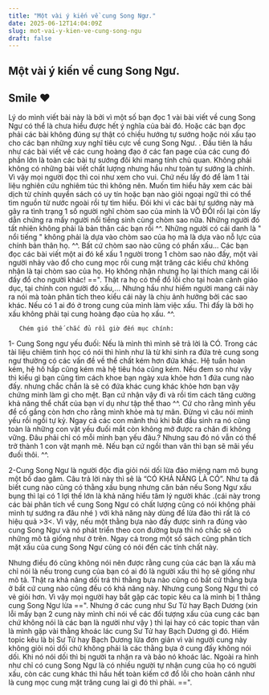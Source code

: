```yaml
---
title: "Một vài ý kiến về cung Song Ngư."
date: 2025-06-12T14:04:09Z
slug: mot-vai-y-kien-ve-cung-song-ngu
draft: false
---
```


## Một vài ý kiến về cung Song Ngư.

## Smile ♥

Lý do mình viết bài này là bởi vì một số bạn đọc 1 vài bài viết về cung Song Ngư có thể là chưa hiểu được hết ý nghĩa của bài đó. Hoặc các bạn đọc phải các bài không đúng sự thật có chiều hướng tự sướng hoặc nói xấu tạo cho các bạn những xuy nghĩ tiêu cực về cung Song Ngư. .
      Đầu tiên là hầu như các bài viết về các cung hoàng đạo ở các fan page của các cung đó phần lớn là toàn các bài tự sướng đôi khi mang tính chủ quan. Không phải không có những bài viết chất lượng nhưng hầu như toàn tự sướng là chính. Vì vậy mọi người đọc thì coi như xem cho vui. Chứ nếu lấy đó để làm 1 tài liệu nghiên cứu nghiêm túc thì không nên. Muốn tìm hiểu hãy xem các bài dịch từ chính quyển sách có uy tín hoặc bạn nào giỏi ngoại ngữ thì có thể tìm nguồn từ nước ngoài rồi tự tìm hiểu. Đôi khi vì các bài tự sướng này mà gây ra tình trạng 1 số người nghĩ chòm sao của mình là VÔ ĐỐI rồi lại còn lấy dẫn chứng ra mấy người nổi tiếng sinh cùng chòm sao nữa. Những người đó tất nhiên không phải là bản thân các bạn rồi ^^. Những người có cái danh là " nổi tiếng " không phải là dựa vào chòm sao của họ mà là dựa vào nỗ lực của chính bản thân họ. ^^.
      Bất cứ chòm sao nào cũng có phần xấu...
     Các bạn đọc các bài viết một ai đó kể xấu 1 người trong 1 chòm sao nào đấy, một vài người nhảy vào đổ cho cung mọc rồi cung mặt trăng các kiểu chứ không nhận là tại chòm sao của họ. Họ không nhận nhưng họ lại thích mang cái lỗi đấy đổ cho người khác! ==". Thật ra họ có thể đổ lỗi cho tại hoàn cảnh giáo dục, tại chính con người đó xấu,... Nhưng hầu như hiếm người mang cái này ra nói mà toàn phân tích theo kiểu cái này là chịu ảnh hưởng bởi các sao khác.
      Nếu có 1 ai đó ở trong cung của mình làm việc xấu. Thì đấy là bởi họ xấu không phải tại cung hoàng đạo của họ xấu. ^^.
 
       Chém gió thế chắc đủ rồi giờ đến mục chính:
1-      Cung Song ngư yếu đuối:
Nếu là mình thì mình sẽ trả lời là CÓ. Trong các tài liệu chiêm tinh học có nói thì hình như là từ khi sinh ra đứa trẻ cung song ngư thường có các vấn đề về thể chất kém hơn đứa khác. Hệ tuần hoàn kém, hệ hô hấp cũng kém mà hệ tiêu hóa cũng kém. Nếu đem so như vậy thì kiểu gì bạn cũng tìm cách khoe bạn ngày xưa khỏe hơn 1 đứa cung nào đấy. nhưng chắc chắn là sẽ có đứa khác cung khác khỏe hơn bạn  vậy chứng minh làm gì cho mệt. Bạn cứ nhận vậy đi và rồi tìm cách tăng cường khả năng thể chất của bạn ví dụ như tập thể thao ^^. Cứ cho rằng mình yếu để cố gắng còn hơn cho rằng mình khỏe mà tự mãn. Đừng vì câu nói mình yếu rồi ngồi tự kỷ. Ngay cả các con mãnh thú khi bắt đầu sinh ra nó cũng toàn là những con vật yếu đuối mắt còn không mở được ra chân đi không vững. Đâu phải chỉ có mỗi mình bạn yếu đâu.? Nhưng sau đó nó vẫn có thể trở thành 1 con vật mạnh mẽ. Nếu bạn cứ ngồi than vãn thì bạn sẽ mãi yếu đuối thôi. ^^.
 
   2-Cung Song Ngư là người độc địa giỏi nói dối lừa đảo miệng nam mô bụng một bồ dao găm.
Câu trả lời này thì sẽ là “CÓ KHẢ NĂNG LÀ CÓ”. Như ta đã biết cung nào cũng có thằng xấu bụng nhưng căn bản nếu Song Ngư xấu bụng thì lại có 1 lợi thế lớn là khả năng hiểu tâm lý người khác .(cái này trong các bài phân tích về cung Song Ngư có chất lượng cũng có nói không phải mình tự sướng ra đâu nhé ) với khả năng này dùng để lừa đảo thì rất là có hiệu quả >3<.  Vì vậy, nếu một thằng bựa nào đấy được sinh ra đúng vào cung Song Ngư và nó phát triển theo con đường bựa thì nó chắc sẽ có những mô tả giống như ở trên. Ngay cả trong một số sách cũng phân tích mặt xấu của cung Song Ngư cũng có nói đến các tính chất này.
 
   Nhưng điều đó cũng không nói nên được rằng cung của các bạn là xấu mà chỉ nói là nếu trong cung của bạn có ai đó là người xấu thì họ sẽ giống như mô tả. Thật ra khả năng dối trá thì thằng bựa nào cũng có bất cứ thằng bựa ở bất cứ cung nào cũng đều có khả năng này. Nhưng cung Song Ngư thì có vẻ giỏi hơn. Vì vậy mọi người hay bắt gặp các topic kêu ca là mình bị 1 thằng cung Song Ngư lừa ==". Nhưng ở các cung như Sư Tử hay Bạch Dương (xin lỗi mấy bạn 2 cung này mình chỉ nói về các đối tượng xấu của cung các bạn chứ không nói là các bạn là người như vậy ) thì lại hay có các topic than vãn là mình gặp vài thằng khoác lác cung Sư Tử hay Bạch Dương gì đó. Hiếm topic kêu là bị Sư Tử hay Bạch Dương lừa đơn giản vì vài người cung này không giỏi nói dối chứ không phải là các thằng bựa ở cung đấy không nói dối. Khi nó nói dối thì bị người ta nhận ra và bảo nó khoác lác.
    Ngoài ra hình như chỉ có cung Song Ngư là có nhiều người tự nhận cung của họ có người xấu, còn các cung khác thì hầu hết toàn kiếm cớ đổ lỗi cho hoàn cảnh như là cung mọc cung mặt trăng cung lai gì đó thì phải. ==".